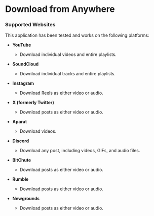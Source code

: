 # Download from Anywhere

### Supported Websites

This application has been tested and works on the following platforms:

- **YouTube**  
  - Download individual videos and entire playlists.

- **SoundCloud**  
  - Download individual tracks and entire playlists.

- **Instagram**  
  - Download Reels as either video or audio.

- **X (formerly Twitter)**  
  - Download posts as either video or audio.

- **Aparat**  
  - Download videos.

- **Discord**  
  - Download any post, including videos, GIFs, and audio files.

- **BitChute**  
  - Download posts as either video or audio.

- **Rumble**  
  - Download posts as either video or audio.

- **Newgrounds**  
  - Download posts as either video or audio.
